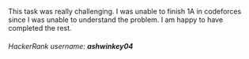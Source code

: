 This task was really challenging.
I was unable to finish 1A in codeforces since I was unable to understand the problem. I am happy to have completed the rest. 
###### HackerRank username: **ashwinkey04**
